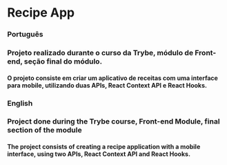 # Recipe App

### Português
### Projeto realizado durante o curso da Trybe, módulo de Front-end, seção final do módulo.

#### O projeto consiste em criar um aplicativo de receitas com uma interface para mobile, utilizando duas APIs, React Context API e React Hooks.


### English
### Project done during the Trybe course, Front-end Module, final section of the module

#### The project consists of creating a recipe application with a mobile interface, using two APIs, React Context API and React Hooks.
